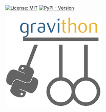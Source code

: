 [![License: MIT](https://img.shields.io/badge/license-MIT-C06524)](https://github.com/YehudaElyasaf/gravithon/blob/master/LICENSE)
[![PyPI - Version](https://img.shields.io/pypi/v/gravithon.svg)](https://pypi.org/project/gravithon/)

<img src="https://github.com/YehudaElyasaf/gravithon/blob/master/logo/logo.png?raw=True" alt="Logo" width="300">

<!--
TODO: readme
-->
